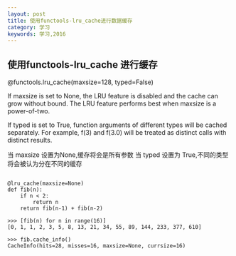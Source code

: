 ```yaml
---
layout: post
title: 使用functools-lru_cache进行数据缓存
category: 学习
keywords: 学习,2016
---
```



## 使用functools-lru_cache 进行缓存



@functools.lru_cache(maxsize=128, typed=False)

If maxsize is set to None, the LRU feature is disabled and the cache can grow without bound. The LRU feature performs best when maxsize is a power-of-two.

If typed is set to True, function arguments of different types will be cached separately. For example, f(3) and f(3.0) will be treated as distinct calls with distinct results.

当 maxsize 设置为None,缓存将会是所有参数
当 typed 设置为 True,不同的类型将会被认为分在不同的缓存



```

@lru_cache(maxsize=None)
def fib(n):
    if n < 2:
        return n
    return fib(n-1) + fib(n-2)

>>> [fib(n) for n in range(16)]
[0, 1, 1, 2, 3, 5, 8, 13, 21, 34, 55, 89, 144, 233, 377, 610]

>>> fib.cache_info()
CacheInfo(hits=28, misses=16, maxsize=None, currsize=16)


```
